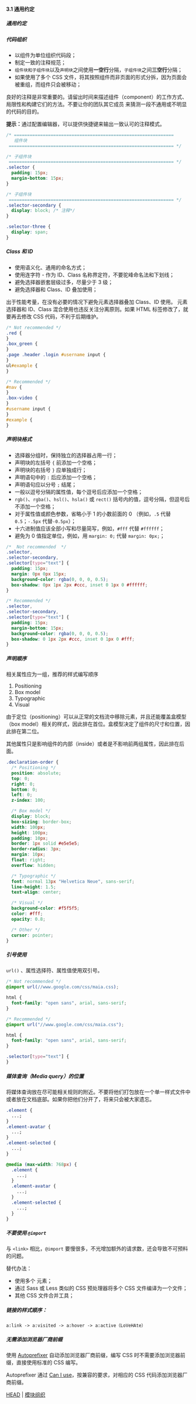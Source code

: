 #### 3.1 通用约定

##### 通用约定

##### 代码组织

- 以组件为单位组织代码段；
- 制定一致的注释规范；
- `组件块和子组件块`以及`声明块`之间使用<b>一空行</b>分隔，`子组件块`之间<b>三空行</b>分隔；
- 如果使用了多个 CSS 文件，将其按照组件而非页面的形式分拆，因为页面会被重组，而组件只会被移动；

良好的注释是非常重要的。请留出时间来描述组件（component）的工作方式、局限性和构建它们的方法。不要让你的团队其它成员 来猜测一段不通用或不明显的代码的目的。

<b>提示：</b>通过配置编辑器，可以提供快捷键来输出一致认可的注释模式。

```css
/* =============================================================
   组件块
 =============================================================== */

/* 子组件块
 =============================================================== */
.selector {
  padding: 15px;
  margin-bottom: 15px;
}

/* 子组件块
 =============================================================== */
.selector-secondary {
  display: block; /* 注释*/
}

.selector-three {
  display: span;
}
```

##### Class 和 ID

- 使用语义化、通用的命名方式；
- 使用连字符 - 作为 ID、Class 名称界定符，不要驼峰命名法和下划线；
- 避免选择器嵌套层级过多，尽量少于 3 级；
- 避免选择器和 Class、ID 叠加使用；

出于性能考量，在没有必要的情况下避免元素选择器叠加 Class、ID 使用。
元素选择器和 ID、Class 混合使用也违反关注分离原则。如果 HTML 标签修改了，就要再去修改 CSS 代码，不利于后期维护。

```css
/* Not recommended */
.red {
}
.box_green {
}
.page .header .login #username input {
}
ul#example {
}

/* Recommended */
#nav {
}
.box-video {
}
#username input {
}
#example {
}
```

##### 声明块格式

- 选择器分组时，保持独立的选择器占用一行；
- 声明块的左括号 `{` 前添加一个空格；
- 声明块的右括号 `}` 应单独成行；
- 声明语句中的 `:` 后应添加一个空格；
- 声明语句应以分号 `;` 结尾；
- 一般以逗号分隔的属性值，每个逗号后应添加一个空格；
- `rgb()`、`rgba()`、`hsl()`、`hsla()` 或 `rect()` 括号内的值，逗号分隔，但逗号后不添加一个空格；
- 对于属性值或颜色参数，省略小于 1 的小数前面的 0 （例如，`.5` 代替 `0.5`；`-.5px` 代替`-0.5px`）；
- 十六进制值应该全部小写和尽量简写，例如，`#fff` 代替 `#ffffff`；
- 避免为 0 值指定单位，例如，用 `margin: 0;` 代替 `margin: 0px;`；

```css
/*  Not recommended  */
.selector,
.selector-secondary,
.selector[type="text"] {
  padding: 15px;
  margin: 0px 0px 15px;
  background-color: rgba(0, 0, 0, 0.5);
  box-shadow: 0px 1px 2px #ccc, inset 0 1px 0 #ffffff;
}

/* Recommended */
.selector,
.selector-secondary,
.selector[type="text"] {
  padding: 15px;
  margin-bottom: 15px;
  background-color: rgba(0, 0, 0, 0.5);
  box-shadow: 0 1px 2px #ccc, inset 0 1px 0 #fff;
}
```

##### 声明顺序

相关属性应为一组，推荐的样式编写顺序

1.  Positioning
2.  Box model
3.  Typographic
4.  Visual

由于定位（positioning）可以从正常的文档流中移除元素，并且还能覆盖盒模型（box model）相关的样式，因此排在首位。盒模型决定了组件的尺寸和位置，因此排在第二位。

其他属性只是影响组件的内部（inside）或者是不影响前两组属性，因此排在后面。

```css
.declaration-order {
  /* Positioning */
  position: absolute;
  top: 0;
  right: 0;
  bottom: 0;
  left: 0;
  z-index: 100;

  /* Box model */
  display: block;
  box-sizing: border-box;
  width: 100px;
  height: 100px;
  padding: 10px;
  border: 1px solid #e5e5e5;
  border-radius: 3px;
  margin: 10px;
  float: right;
  overflow: hidden;

  /* Typographic */
  font: normal 13px "Helvetica Neue", sans-serif;
  line-height: 1.5;
  text-align: center;

  /* Visual */
  background-color: #f5f5f5;
  color: #fff;
  opacity: 0.8;

  /* Other */
  cursor: pointer;
}
```

##### 引号使用

`url()` 、属性选择符、属性值使用双引号。

```css
/* Not recommended */
@import url(//www.google.com/css/maia.css);

html {
  font-family: "open sans", arial, sans-serif;
}

/* Recommended */
@import url("//www.google.com/css/maia.css");

html {
  font-family: "open sans", arial, sans-serif;
}

.selector[type="text"] {
}
```

##### 媒体查询（Media query）的位置

将媒体查询放在尽可能相关规则的附近。不要将他们打包放在一个单一样式文件中或者放在文档底部。如果你把他们分开了，将来只会被大家遗忘。

```css
.element {
  ...;
}
.element-avatar {
  ...;
}
.element-selected {
  ...;
}

@media (max-width: 768px) {
  .element {
    ...;
  }
  .element-avatar {
    ...;
  }
  .element-selected {
    ...;
  }
}
```

##### 不要使用 `@import`

与 `<link>` 相比，`@import` 要慢很多，不光增加额外的请求数，还会导致不可预料的问题。

替代办法：

- 使用多个 元素；
- 通过 Sass 或 Less 类似的 CSS 预处理器将多个 CSS 文件编译为一个文件；
- 其他 CSS 文件合并工具；

##### 链接的样式顺序：

`a:link -> a:visited -> a:hover -> a:active（LoVeHAte）`

##### 无需添加浏览器厂商前缀

使用 <a href="https://github.com/postcss/autoprefixer">Autoprefixer</a> 自动添加浏览器厂商前缀，编写 CSS 时不需要添加浏览器前缀，直接使用标准的 CSS 编写。

Autoprefixer 通过 <a href="https://caniuse.com/">Can I use</a>，按兼容的要求，对相应的 CSS 代码添加浏览器厂商前缀。

<a href="HEAD.md">HEAD</a> | <a href="模块组织.md">模块组织</a>
